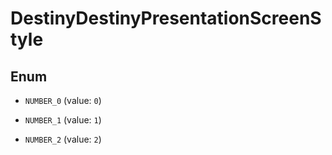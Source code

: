 
# DestinyDestinyPresentationScreenStyle

## Enum


* `NUMBER_0` (value: `0`)

* `NUMBER_1` (value: `1`)

* `NUMBER_2` (value: `2`)



